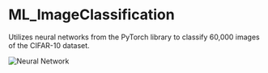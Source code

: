 # ML_ImageClassification

Utilizes neural networks from the PyTorch library to classify 60,000 images of the CIFAR-10 dataset.

![Neural Network](https://github.com/jung2shinho/ML_ImageClassification/nn_diagram.svg)